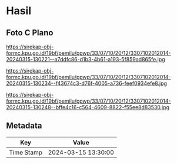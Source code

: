 # Hasil

## Foto C Plano

https://sirekap-obj-formc.kpu.go.id/19bf/pemilu/ppwp/33/07/10/20/12/3307102012014-20240315-130221--a7ddfc86-d1b3-4b61-a193-5f859ad865fe.jpg

https://sirekap-obj-formc.kpu.go.id/19bf/pemilu/ppwp/33/07/10/20/12/3307102012014-20240315-130234--f43674c3-d76f-4005-a736-feef0934efe8.jpg

https://sirekap-obj-formc.kpu.go.id/19bf/pemilu/ppwp/33/07/10/20/12/3307102012014-20240315-130248--bffe4c16-c564-4609-8822-f55ee8d83530.jpg


## Metadata

| Key        | Value               |
| ---------- | ------------------- |
| Time Stamp | 2024-03-15 13:30:00 |



